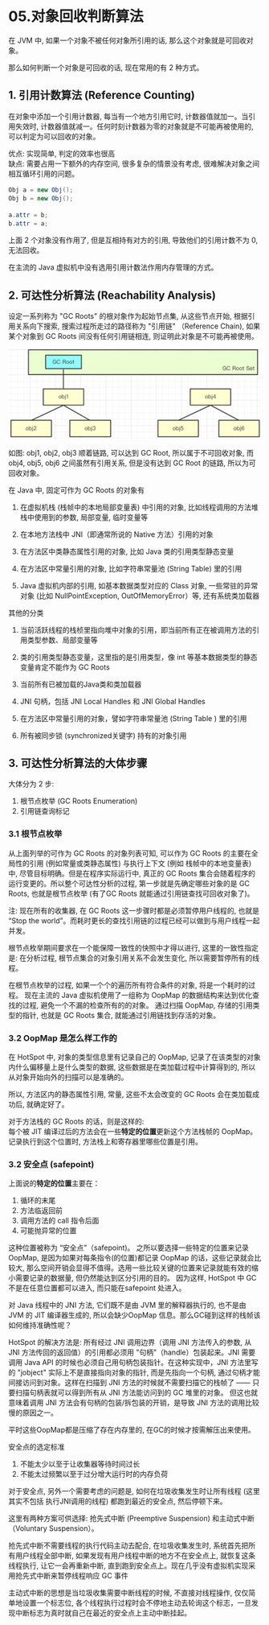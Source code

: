 # 05.对象回收判断算法

在 JVM 中, 如果一个对象不被任何对象所引用的话, 那么这个对象就是可回收对象。

那么如何判断一个对象是可回收的话, 现在常用的有 2 种方式。

## 1. 引用计数算法 (Reference Counting)

在对象中添加一个引用计数器, 每当有一个地方引用它时, 计数器值就加一。当引用失效时, 计数器值就减一。任何时刻计数器为零的对象就是不可能再被使用的, 可以判定为可以回收的对象。

优点: 实现简单, 判定的效率也很高  
缺点: 需要占用一下额外的内存空间, 很多复杂的情景没有考虑, 很难解决对象之间相互循环引用的问题。

```java
Obj a = new Obj();
Obj b = new Obj();

a.attr = b;
b.attr = a;
```
上面 2 个对象没有作用了, 但是互相持有对方的引用, 导致他们的引用计数不为 0, 无法回收。

在主流的 Java 虚拟机中没有选用引用计数法作用内存管理的方式。

## 2. 可达性分析算法 (Reachability Analysis)

设定一系列称为 "GC Roots" 的根对象作为起始节点集, 从这些节点开始, 根据引用关系向下搜索, 搜索过程所走过的路径称为 "引用链" （Reference Chain), 如果某个对象到 GC Roots 间没有任何引用链相连, 则证明此对象是不可能再被使用。

![Alt 'JvmRuntimeDataArea'](https://raw.githubusercontent.com/PictureRespository/Java/main/JVM/ReachabilityAnalysis.png)


如图: obj1, obj2, obj3 顺着链路, 可以达到 GC Root, 所以属于不可回收对象, 而 obj4, obj5, obj6 之间虽然有引用关系, 但是没有达到 GC Root 的链路, 所以为可回收对象。

在 Java 中, 固定可作为 GC Roots 的对象有  
1. 在虚拟机栈 (栈帧中的本地局部变量表) 中引用的对象, 比如线程调用的方法堆栈中使用到的参数, 局部变量, 临时变量等

2. 在本地方法栈中 JNI（即通常所说的 Native 方法）引用的对象

3. 在方法区中类静态属性引用的对象, 比如 Java 类的引用类型静态变量

4. 在方法区中常量引用的对象, 比如字符串常量池 (String Table) 里的引用

5. Java 虚拟机内部的引用, 如基本数据类型对应的 Class 对象, 一些常驻的异常对象 (比如 NullPointException, OutOfMemoryError）等, 还有系统类加载器


其他的分类

1. 当前活跃线程的栈桢里指向堆中对象的引用，即当前所有正在被调用方法的引用类型参数、局部变量等

2. 类的引用类型静态变量，这里指的是引用类型，像 int 等基本数据类型的静态变量肯定不能作为 GC Roots

3. 当前所有已被加载的Java类和类加载器

4. JNI 句柄，包括 JNI Local Handles 和 JNI Global Handles

5. 在方法区中常量引用的对象，譬如字符串常量池 (String Table ) 里的引用

6. 所有被同步锁 (synchronized关键字) 持有的对象引用

## 3. 可达性分析算法的大体步骤

大体分为 2 步:
1. 根节点枚举 (GC Roots Enumeration)
2. 引用链查询标记

### 3.1 根节点枚举 

从上面列举的可作为 GC Roots 的对象列表可知, 可以作为 GC Roots 的主要在全局性的引用 (例如常量或类静态属性) 与执行上下文 (例如 栈帧中的本地变量表) 中, 尽管目标明确。但是在程序实际运行中, 真正的 GC Roots 集合会随着程序的运行变更的。所以整个可达性分析的过程, 第一步就是先确定哪些对象的是 GC  Roots, 也就是根节点枚举 (有了GC Roots 就能通过引用链查找可回收对象了)。

注: 现在所有的收集器, 在 GC Roots 这一步骤时都是必须暂停用户线程的, 也就是 “Stop the world”。而耗时更长的查找引用链的过程已经可以做到与用户线程一起并发。

根节点枚举期间要求在一个能保障一致性的快照中才得以进行, 这里的一致性指定是: 在分析过程, 根节点集合的对象引用关系不会发生变化, 所以需要暂停所有的线程。

在根节点枚举的过程, 如果一个个的遍历所有符合条件的对象, 将是一个耗时的过程。 现在主流的 Java 虚拟机使用了一组称为 OopMap 的数据结构来达到优化查找的过程, 避免一个不漏的检查所有的的对象。 通过扫描 OopMap, 存储的引用类型的指针, 也就是 GC Roots 集合, 就能通过引用链找到存活的对象。

### 3.2 OopMap 是怎么样工作的

在 HotSpot 中, 对象的类型信息里有记录自己的 OopMap, 记录了在该类型的对象内什么偏移量上是什么类型的数据, 这些数据是在类加载过程中计算得到的, 所以从对象开始向外的扫描可以是准确的。  

所以, 方法区内的静态属性引用, 常量, 这些不太会改变的 GC Roots 会在类加载成功后, 就确定好了。

对于方法栈的 GC Roots 的话，则是这样的:  
每个被 JIT 编译过后的方法会在一些**特定的位置**更新这个方法栈帧的 OopMap。 记录执行到这个位置时, 方法栈上和寄存器里哪些位置是引用。


### 3.2 安全点 (safepoint)

上面说的**特定的位置**主要在：
1. 循环的末尾
2. 方法临返回前 
3. 调用方法的 call 指令后面
4. 可能抛异常的位置

这种位置被称为 “安全点”（safepoint)。 之所以要选择一些特定的位置来记录 OopMap, 是因为如果对每条指令(的位置)都记录 OopMap 的话，这些记录就会比较大, 那么空间开销会显得不值得。选用一些比较关键的位置来记录就能有效的缩小需要记录的数据量, 但仍然能达到区分引用的目的。 因为这样, HotSpot 中 GC 不是在任意位置都可以进入, 而只能在safepoint 处进入。

对 Java 线程中的 JNI 方法, 它们既不是由 JVM 里的解释器执行的, 也不是由 JVM 的 JIT 编译器生成的, 所以会缺少OopMap 信息。那么GC碰到这样的栈帧该如何维持准确性呢？

HotSpot 的解决方法是: 所有经过 JNI 调用边界（调用 JNI 方法传入的参数, 从 JNI 方法传回的返回值）的引用都必须用 "句柄"（handle）包装起来。JNI 需要调用 Java API 的时候也必须自己用句柄包装指针。在这种实现中，JNI 方法里写的 "jobject" 实际上不是直接指向对象的指针, 而是先指向一个句柄, 通过句柄才能间接访问到对象。这样在扫描到 JNI 方法的时候就不需要扫描它的栈帧了 —— 只要扫描句柄表就可以得到所有从 JNI 方法能访问到的 GC 堆里的对象。
但这也就意味着调用 JNI 方法会有句柄的包装/拆包装的开销，是导致 JNI 方法的调用比较慢的原因之一。

平时这些OopMap都是压缩了存在内存里的, 在GC的时候才按需解压出来使用。

安全点的选定标准
1. 不能太少以至于让收集器等待时间过长
2. 不能太过频繁以至于过分增大运行时的内存负荷

对于安全点, 另外一个需要考虑的问题是, 如何在垃圾收集发生时让所有线程 (这里其实不包括 执行JNI调用的线程) 都跑到最近的安全点, 然后停顿下来。

这里有两种方案可供选择: 抢先式中断 (Preemptive Suspension) 和主动式中断（Voluntary Suspension）。

抢先式中断不需要线程的执行代码主动去配合, 在垃圾收集发生时, 系统首先把所有用户线程全部中断, 如果发现有用户线程中断的地方不在安全点上, 就恢复这条线程执行, 让它一会再重新中断, 直到跑到安全点上。现在几乎没有虚拟机实现采用抢先式中断来暂停线程响应 GC 事件

主动式中断的思想是当垃圾收集需要中断线程的时候, 不直接对线程操作, 仅仅简单地设置一个标志位, 各个线程执行过程时会不停地主动去轮询这个标志，一旦发现中断标志为真时就自己在最近的安全点上主动中断挂起。